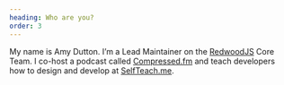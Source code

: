 ```yaml
---
heading: Who are you?
order: 3
---
```


My name is Amy Dutton. I’m a Lead Maintainer on the [RedwoodJS](https://redwoodjs.com) Core Team. I co-host a podcast called [Compressed.fm](https://compressed.fm) and teach developers how to design and develop at [SelfTeach.me](https://selfteach.me).
